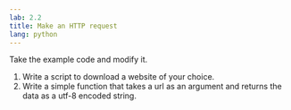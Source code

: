 ```yaml
---
lab: 2.2
title: Make an HTTP request
lang: python
---
```


Take the example code and modify it.

1. Write a script to download a website of your choice.
1. Write a simple function that takes a url as an argument and returns the data as a utf-8 encoded string.